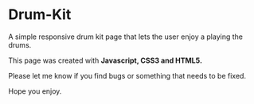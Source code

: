 # Drum-Kit

A simple responsive drum kit page that lets the user enjoy a playing the drums.

This page was created with <b>Javascript, CSS3 and HTML5.</b>

Please let me know if you find  bugs or something that needs to be fixed.

Hope you enjoy.
